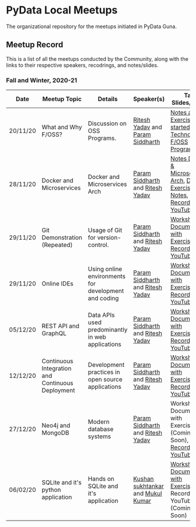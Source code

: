 
# PyData Local Meetups

The organizational repository for the meetups initiated in PyData Guna.

## Meetup Record

This is a list of all the meetups conducted by the Community, along with the links to their respective speakers, recodrings, and notes/slides.

### Fall and Winter, 2020-21

| Date       | Meetup Topic 	          | Details                                       | Speaker(s) | Talk Slides/Notes                                            |
| ---------- | -------------------------|-----------------------------------------------| ---------- | -------------------------------------------------------------|
| 20/11/20   | What and Why F/OSS?      | Discussion on OSS Programs.                   | [Ritesh Yadav](https://github.com/DARK-art108) and [Param Siddharth](https://github.com/paramsiddharth)  | [Notes and an Exercise](https://gist.github.com/paramsiddharth/65dc728d9110a393c1a4fa81cf33249d), [Get started with Technologies](https://whimsical.com/open-source-programs-5m2toYdx5MszzVrzQxFmtf), [F/OSS Programs](https://whimsical.com/f-oss-programs-RuQEuUAcB2wJMMGwsrCMk6)|
| 28/11/20   | Docker and Microservices | Docker and Microservices Arch | [Param Siddharth](https://github.com/paramsiddharth) and [Ritesh Yadav](https://github.com/DARK-art108)|[Notes Docker & Microservices Arch](https://github.com/PyData-Guna/Docker-and-MicroServices), [Docker Exercises and Notes](https://gist.github.com/paramsiddharth/a02397212b88f866aafa7598aa833a4f), [Recording on YouTube](https://youtu.be/gT9VahFQw-M) |
| 29/11/20   | Git Demonstration (Repeated) | Usage of Git for version-control. | [Param Siddharth](https://github.com/paramsiddharth) and [Ritesh Yadav](https://github.com/DARK-art108)|[Workshop Document with Exercises](https://gist.github.com/paramsiddharth/a02397212b88f866aafa7598aa833a4f), [Recording on YouTube](https://youtu.be/ViNsy6VuDWQ) |
| 29/11/20   | Online IDEs | Using online environments for development and coding | [Param Siddharth](https://github.com/paramsiddharth) and [Ritesh Yadav](https://github.com/DARK-art108)|[Workshop Document with Exercises](https://gist.github.com/paramsiddharth/8b3d7ac46e8a7ae89b46dfc2d1b2bd64), [Recording on YouTube](https://youtu.be/VbLxMJoDP_U) |
| 05/12/20   | REST API and GraphQL | Data APIs used predominantly in web applications | [Param Siddharth](https://github.com/paramsiddharth) and [Ritesh Yadav](https://github.com/DARK-art108)|[Workshop Document with Exercises](https://gist.github.com/paramsiddharth/cff785c31ef89e95792f32d1c7498a12), [Recording on YouTube](https://youtu.be/MO4LqXv9pDk) |
| 12/12/20   | Continuous Integration and Continuous Deployment | Development practices in open source applications | [Param Siddharth](https://github.com/paramsiddharth) and [Ritesh Yadav](https://github.com/DARK-art108)|[Workshop Document with Exercises](https://gist.github.com/paramsiddharth/f6fc0b8f3bcf4af5204a91ba2aa3c009), [Recording on YouTube](https://youtu.be/SJYAJhwb6c4) |
| 27/12/20   | Neo4j and MongoDB | Modern database systems | [Param Siddharth](https://github.com/paramsiddharth) and [Ritesh Yadav](https://github.com/DARK-art108)| Workshop Document with Exercises (Coming Soon), [Recording on YouTube](https://youtu.be/_XT9jIhDSbM) |
| 06/02/20   | SQLite and it's python application | Hands on SQLite and it's application | [Kushan sukhtankar](https://github.com/kushansuk2) and [Mukul Kumar](https://github.com/Clash-ion)| [Workshop Document with Exercises](https://github.com/kushansuk2/sqlite3), Recording on YouTube (Coming Soon) |
